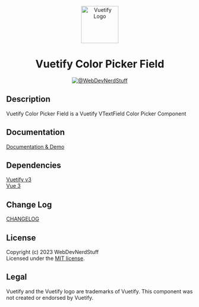 <p align="center">
  <img alt="Vuetify Logo" width="100" src="https://raw.githubusercontent.com/webdevnerdstuff/vuetify-color-picker-field/main/src/assets/vuetify-logo.svg">
</p>

<p>
  <h1 align="center">Vuetify Color Picker Field</h1>
</p>

<p align="center">
  <!-- <a href="https://www.npmjs.com/package/vuetify-color-picker-field">
    <img src="https://img.shields.io/npm/v/vuetify-color-picker-field?color=1867c0&logo=npm" alt="NPM Package">
  </a>
  &nbsp; -->
  <a href="https://github.com/webdevnerdstuff/vuetify-color-picker-field">
    <img src="https://img.shields.io/badge/GitHub-WebDevNerdStuff-brightgreen.svg?logo=github" alt="@WebDevNerdStuff">
  </a>
</p>


## Description

Vuetify Color Picker Field is a Vuetify VTextField Color Picker Component

## Documentation
 
[Documentation & Demo](https://webdevnerdstuff.github.io/vuetify-color-picker-field/) 

## Dependencies
 
[Vuetify v3](https://vuetifyjs.com/)  
[Vue 3](https://vuejs.org/)  


## Change Log
 
[CHANGELOG](https://github.com/webdevnerdstuff/vuetify-color-picker-field/blob/master/CHANGELOG.md)


## License

Copyright (c) 2023 WebDevNerdStuff  
Licensed under the [MIT license](https://github.com/webdevnerdstuff/vuetify-color-picker-field/blob/master/LICENSE.md).


## Legal

Vuetify and the Vuetify logo are trademarks of Vuetify. This component was not created or endorsed by Vuetify.

